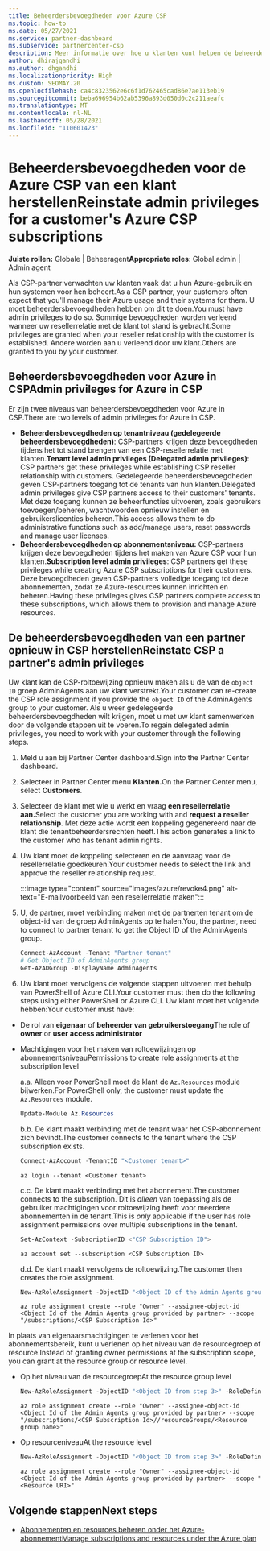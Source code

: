 ```yaml
---
title: Beheerdersbevoegdheden voor Azure CSP
ms.topic: how-to
ms.date: 05/27/2021
ms.service: partner-dashboard
ms.subservice: partnercenter-csp
description: Meer informatie over hoe u klanten kunt helpen de beheerdersbevoegdheden van een partner te herstellen, zodat de partner kan helpen bij het beheren van de Azure CSP van een klant.
author: dhirajgandhi
ms.author: dhgandhi
ms.localizationpriority: High
ms.custom: SEOMAY.20
ms.openlocfilehash: ca4c8323562e6c6f1d762465cad86e7ae113eb19
ms.sourcegitcommit: beba696954b62ab5396a893d050d0c2c211aeafc
ms.translationtype: MT
ms.contentlocale: nl-NL
ms.lasthandoff: 05/28/2021
ms.locfileid: "110601423"
---
```

# <a name="reinstate-admin-privileges-for-a-customers-azure-csp-subscriptions"></a><span data-ttu-id="2965b-103">Beheerdersbevoegdheden voor de Azure CSP van een klant herstellen</span><span class="sxs-lookup"><span data-stu-id="2965b-103">Reinstate admin privileges for a customer's Azure CSP subscriptions</span></span>  

<span data-ttu-id="2965b-104">**Juiste rollen:** Globale | Beheeragent</span><span class="sxs-lookup"><span data-stu-id="2965b-104">**Appropriate roles**: Global admin | Admin agent</span></span>

<span data-ttu-id="2965b-105">Als CSP-partner verwachten uw klanten vaak dat u hun Azure-gebruik en hun systemen voor hen beheert.</span><span class="sxs-lookup"><span data-stu-id="2965b-105">As a CSP partner, your customers often expect that you'll manage their Azure usage and their systems for them.</span></span> <span data-ttu-id="2965b-106">U moet beheerdersbevoegdheden hebben om dit te doen.</span><span class="sxs-lookup"><span data-stu-id="2965b-106">You must have admin privileges to do so.</span></span> <span data-ttu-id="2965b-107">Sommige bevoegdheden worden verleend wanneer uw resellerrelatie met de klant tot stand is gebracht.</span><span class="sxs-lookup"><span data-stu-id="2965b-107">Some privileges are granted when your reseller relationship with the customer is established.</span></span> <span data-ttu-id="2965b-108">Andere worden aan u verleend door uw klant.</span><span class="sxs-lookup"><span data-stu-id="2965b-108">Others are granted to you by your customer.</span></span>

## <a name="admin-privileges-for-azure-in-csp"></a><span data-ttu-id="2965b-109">Beheerdersbevoegdheden voor Azure in CSP</span><span class="sxs-lookup"><span data-stu-id="2965b-109">Admin privileges for Azure in CSP</span></span>

<span data-ttu-id="2965b-110">Er zijn twee niveaus van beheerdersbevoegdheden voor Azure in CSP.</span><span class="sxs-lookup"><span data-stu-id="2965b-110">There are two levels of admin privileges for Azure in CSP.</span></span>

- <span data-ttu-id="2965b-111">**Beheerdersbevoegdheden op tenantniveau (gedelegeerde beheerdersbevoegdheden)**: CSP-partners krijgen deze bevoegdheden tijdens het tot stand brengen van een CSP-resellerrelatie met klanten.</span><span class="sxs-lookup"><span data-stu-id="2965b-111">**Tenant level admin privileges (Delegated admin privileges)**:  CSP partners get these privileges while establishing CSP reseller relationship with customers.</span></span> <span data-ttu-id="2965b-112">Gedelegeerde beheerdersbevoegdheden geven CSP-partners toegang tot de tenants van hun klanten.</span><span class="sxs-lookup"><span data-stu-id="2965b-112">Delegated admin privileges give CSP partners access to their customers' tenants.</span></span> <span data-ttu-id="2965b-113">Met deze toegang kunnen ze beheerfuncties uitvoeren, zoals gebruikers toevoegen/beheren, wachtwoorden opnieuw instellen en gebruikerslicenties beheren.</span><span class="sxs-lookup"><span data-stu-id="2965b-113">This access allows them to do administrative functions such as add/manage users, reset passwords and manage user licenses.</span></span>
- <span data-ttu-id="2965b-114">**Beheerdersbevoegdheden op abonnementsniveau:** CSP-partners krijgen deze bevoegdheden tijdens het maken van Azure CSP voor hun klanten.</span><span class="sxs-lookup"><span data-stu-id="2965b-114">**Subscription level admin privileges**: CSP partners get these privileges while creating Azure CSP subscriptions for their customers.</span></span> <span data-ttu-id="2965b-115">Deze bevoegdheden geven CSP-partners volledige toegang tot deze abonnementen, zodat ze Azure-resources kunnen inrichten en beheren.</span><span class="sxs-lookup"><span data-stu-id="2965b-115">Having these privileges gives CSP partners complete access to these subscriptions, which allows them to provision and manage Azure resources.</span></span>

## <a name="reinstate-csp-a-partners-admin-privileges"></a><span data-ttu-id="2965b-116">De beheerdersbevoegdheden van een partner opnieuw in CSP herstellen</span><span class="sxs-lookup"><span data-stu-id="2965b-116">Reinstate CSP a partner's admin privileges</span></span>

<span data-ttu-id="2965b-117">Uw klant kan de CSP-roltoewijzing opnieuw maken als u de van de `object ID` groep AdminAgents aan uw klant verstrekt.</span><span class="sxs-lookup"><span data-stu-id="2965b-117">Your customer can re-create the CSP role assignment if you provide the `object ID` of the AdminAgents group to your customer.</span></span> <span data-ttu-id="2965b-118">Als u weer gedelegeerde beheerdersbevoegdheden wilt krijgen, moet u met uw klant samenwerken door de volgende stappen uit te voeren.</span><span class="sxs-lookup"><span data-stu-id="2965b-118">To regain delegated admin privileges, you need to work with your customer through the following steps.</span></span>

1. <span data-ttu-id="2965b-119">Meld u aan bij Partner Center dashboard.</span><span class="sxs-lookup"><span data-stu-id="2965b-119">Sign into the Partner Center dashboard.</span></span>

2. <span data-ttu-id="2965b-120">Selecteer in Partner Center menu **Klanten.**</span><span class="sxs-lookup"><span data-stu-id="2965b-120">On the Partner Center menu, select **Customers**.</span></span>

3. <span data-ttu-id="2965b-121">Selecteer de klant met wie u werkt en vraag **een resellerrelatie aan.**</span><span class="sxs-lookup"><span data-stu-id="2965b-121">Select the customer you are working with and **request a reseller relationship**.</span></span> <span data-ttu-id="2965b-122">Met deze actie wordt een koppeling gegenereerd naar de klant die tenantbeheerdersrechten heeft.</span><span class="sxs-lookup"><span data-stu-id="2965b-122">This action generates a link to the customer who has tenant admin rights.</span></span>

4. <span data-ttu-id="2965b-123">Uw klant moet de koppeling selecteren en de aanvraag voor de resellerrelatie goedkeuren.</span><span class="sxs-lookup"><span data-stu-id="2965b-123">Your customer needs to select the link and approve the reseller relationship request.</span></span>

   :::image type="content" source="images/azure/revoke4.png" alt-text="E-mailvoorbeeld van een resellerrelatie maken":::

5. <span data-ttu-id="2965b-125">U, de partner, moet verbinding maken met de partnerten tenant om de object-id van de groep AdminAgents op te halen.</span><span class="sxs-lookup"><span data-stu-id="2965b-125">You, the partner, need to connect to partner tenant to get the Object ID of the AdminAgents group.</span></span>
  
   ```powershell
   Connect-AzAccount -Tenant "Partner tenant"
   # Get Object ID of AdminAgents group
   Get-AzADGroup -DisplayName AdminAgents
   ```

6. <span data-ttu-id="2965b-126">Uw klant moet vervolgens de volgende stappen uitvoeren met behulp van PowerShell of Azure CLI.</span><span class="sxs-lookup"><span data-stu-id="2965b-126">Your customer must then do the following steps using either PowerShell or Azure CLI.</span></span> <span data-ttu-id="2965b-127">Uw klant moet het volgende hebben:</span><span class="sxs-lookup"><span data-stu-id="2965b-127">Your customer must have:</span></span>

- <span data-ttu-id="2965b-128">De rol van **eigenaar** of **beheerder van gebruikerstoegang**</span><span class="sxs-lookup"><span data-stu-id="2965b-128">The role of **owner** or **user access administrator**</span></span> 
- <span data-ttu-id="2965b-129">Machtigingen voor het maken van roltoewijzingen op abonnementsniveau</span><span class="sxs-lookup"><span data-stu-id="2965b-129">Permissions to create role assignments at the subscription level</span></span>

   <span data-ttu-id="2965b-130">a.</span><span class="sxs-lookup"><span data-stu-id="2965b-130">a.</span></span> <span data-ttu-id="2965b-131">Alleen voor PowerShell moet de klant de `Az.Resources` module bijwerken.</span><span class="sxs-lookup"><span data-stu-id="2965b-131">For PowerShell only, the customer must update the `Az.Resources` module.</span></span>
   ```powershell
   Update-Module Az.Resources
   ```

   <span data-ttu-id="2965b-132">b.</span><span class="sxs-lookup"><span data-stu-id="2965b-132">b.</span></span> <span data-ttu-id="2965b-133">De klant maakt verbinding met de tenant waar het CSP-abonnement zich bevindt.</span><span class="sxs-lookup"><span data-stu-id="2965b-133">The customer connects to the tenant where the CSP subscription exists.</span></span>
   ```powershell
   Connect-AzAccount -TenantID "<Customer tenant>"
   ```
   ```azurecli
   az login --tenant <Customer tenant>
   ```

   <span data-ttu-id="2965b-134">c.</span><span class="sxs-lookup"><span data-stu-id="2965b-134">c.</span></span> <span data-ttu-id="2965b-135">De klant maakt verbinding met het abonnement.</span><span class="sxs-lookup"><span data-stu-id="2965b-135">The customer connects to the subscription.</span></span> <span data-ttu-id="2965b-136">Dit is *alleen* van toepassing als de gebruiker machtigingen voor roltoewijzing heeft voor meerdere abonnementen in de tenant.</span><span class="sxs-lookup"><span data-stu-id="2965b-136">This is *only* applicable if the user has role assignment permissions over multiple subscriptions in the tenant.</span></span>

   ```powershell
   Set-AzContext -SubscriptionID <"CSP Subscription ID">
   ```
   ```azurecli
   az account set --subscription <CSP Subscription ID>
   ```

   <span data-ttu-id="2965b-137">d.</span><span class="sxs-lookup"><span data-stu-id="2965b-137">d.</span></span> <span data-ttu-id="2965b-138">De klant maakt vervolgens de roltoewijzing.</span><span class="sxs-lookup"><span data-stu-id="2965b-138">The customer then creates the role assignment.</span></span>
    
   ```powershell
   New-AzRoleAssignment -ObjectID "<Object ID of the Admin Agents group provided by partner>" -RoleDefinitionName "Owner" -Scope "/subscriptions/'<CSP subscription ID>'"
   ```
   ```azurecli
   az role assignment create --role "Owner" --assignee-object-id <Object Id of the Admin Agents group provided by partner> --scope "/subscriptions/<CSP Subscription Id>"
   ```

<span data-ttu-id="2965b-139">In plaats van eigenaarsmachtigingen te verlenen voor het abonnementsbereik, kunt u verlenen op het niveau van de resourcegroep of resource.</span><span class="sxs-lookup"><span data-stu-id="2965b-139">Instead of granting owner permissions at the subscription scope, you can grant at the resource group or resource level.</span></span> 

- <span data-ttu-id="2965b-140">Op het niveau van de resourcegroep</span><span class="sxs-lookup"><span data-stu-id="2965b-140">At the resource group level</span></span>

   ```powershell
   New-AzRoleAssignment -ObjectID "<Object ID from step 3>" -RoleDefinitionName Owner -Scope "/subscriptions/'SubscriptionID of CSP subscription'/resourceGroups/'Resource group name'"
   ```
   ```azurecli
   az role assignment create --role "Owner" --assignee-object-id <Object Id of the Admin Agents group provided by partner> --scope "/subscriptions/<CSP Subscription Id>//resourceGroups/<Resource group name>"
   ```

- <span data-ttu-id="2965b-141">Op resourceniveau</span><span class="sxs-lookup"><span data-stu-id="2965b-141">At the resource level</span></span>

   ```powershell
   New-AzRoleAssignment -ObjectID "<Object ID from step 3>" -RoleDefinitionName Owner -Scope "<Resource URI>"
   ```
   ```azurecli
   az role assignment create --role "Owner" --assignee-object-id <Object Id of the Admin Agents group provided by partner> --scope "<Resource URI>"
   ```

## <a name="next-steps"></a><span data-ttu-id="2965b-142">Volgende stappen</span><span class="sxs-lookup"><span data-stu-id="2965b-142">Next steps</span></span>

- [<span data-ttu-id="2965b-143">Abonnementen en resources beheren onder het Azure-abonnement</span><span class="sxs-lookup"><span data-stu-id="2965b-143">Manage subscriptions and resources under the Azure plan</span></span>](azure-plan-manage.md)
